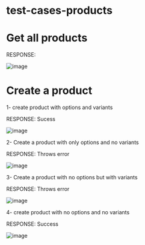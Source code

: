 # test-cases-products

 # Get all products
  RESPONSE:

  ![image](https://github.com/user-attachments/assets/34027cf6-22d5-4998-8415-836ad5bd8a24)

 
 # Create a product
   
   1- create product with options and variants
      
   RESPONSE: Sucess
 
     
  ![image](https://github.com/user-attachments/assets/3d40abf4-31ff-47cb-b671-a372df34cc89)

  2- Create a product with only options and no variants

  RESPONSE: Throws error

  
   ![image](https://github.com/user-attachments/assets/abe40f3d-550a-4b3b-bb0c-5a1ba54d39d7)

   3- Create a product with no options but with variants

   RESPONSE: Throws error

   ![image](https://github.com/user-attachments/assets/15cdc7a5-5451-4ff6-95fd-e5119d131ff6)

   4- create product with no options and no variants

   RESPONSE: Success

   ![image](https://github.com/user-attachments/assets/8eef218f-4b08-4d02-a068-5e078ed64eef)



